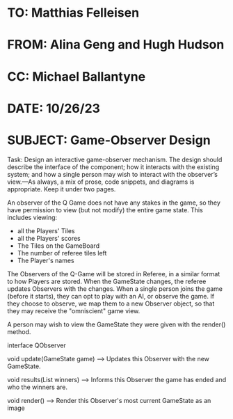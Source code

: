 # TO: Matthias Felleisen
# FROM: Alina Geng and Hugh Hudson
# CC: Michael Ballantyne
# DATE: 10/26/23
# SUBJECT: Game-Observer Design

Task: Design an interactive game-observer mechanism. The design should describe the interface 
of the component; how it interacts with the existing system; and how a single 
person may wish to interact with the observer’s view.—As always, a mix of prose, 
code snippets, and diagrams is appropriate. Keep it under two pages.

An observer of the Q Game does not have any stakes in the game, so they have permission to view (but not modify)
the entire game state. This includes viewing:
- all the Players' Tiles
- all the Players' scores
- The Tiles on the GameBoard
- The number of referee tiles left
- The Player's names

The Observers of the Q-Game will be stored in Referee, in a similar format to how Players are stored.
When the GameState changes, the referee updates Observers with the changes. When a single person joins the game 
(before it starts), they can opt to play with an AI, or observe the game. If they choose to observe, 
we map them to a new Observer object, so that they may receive the "omniscient" game view. 

A person may wish to view the GameState they were given with the render() method.


interface QObserver

void update(GameState game) --> Updates this Observer with the new GameState.

void results(List winners) --> Informs this Observer the game has ended and who the winners are.

void render() --> Render this Observer's most current GameState as an image


